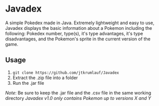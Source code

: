 # Javadex

A simple Pokedex made in Java. Extremely lightweight and easy to use, Javadex displays the basic information about a Pokemon including the following: Pokedex number, type(s), it's type advantages, it's type disadvantages, and the Pokemon's sprite in the current version of the game. 

## Usage
1. `git clone https://github.com/jtkrumlauf/Javadex`
2. Extract the .zip file into a folder
3. Run the .jar file

*Note*: Be sure to keep the .jar file and the .csv file in the same working directory
*Javadex v1.0 only contains Pokemon up to versions X and Y*
